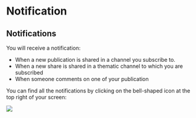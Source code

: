 # Notification

## **Notifications**

 
You will receive a notification:

- When a new  publication is shared in a channel you subscribe to.
- When a new share is shared in a thematic channel to which you are subscribed
- When someone comments on one of your publication

You can find all the notifications by clicking on the bell-shaped icon 
 at the top right of your screen:
 
 

![](https://pws.cocoom.com/wp-content/uploads/2020/04/Capture-d%E2%80%99%C3%A9cran-2020-05-07-%C3%A0-14.00.44.png)



